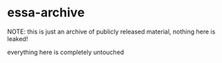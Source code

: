 # essa-archive
NOTE: this is just an archive of publicly released material, nothing here is leaked!



everything here is completely untouched
